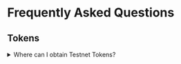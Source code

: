 # Frequently Asked Questions

## Tokens

<details>

<summary>Where can I obtain Testnet Tokens?</summary>

We have a testnet faucet located [here](https://faucet.evmos.dev/). Keplr wallet is required to interact with the faucet.

</details>

